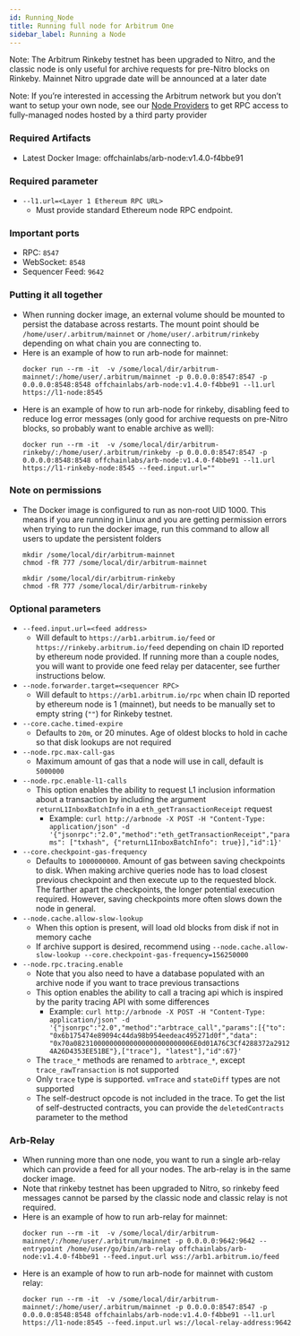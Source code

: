 ```yaml
---
id: Running_Node
title: Running full node for Arbitrum One
sidebar_label: Running a Node
---
```


Note: The Arbitrum Rinkeby testnet has been upgraded to Nitro, and the classic node is only useful for archive requests for pre-Nitro blocks on Rinkeby. Mainnet Nitro upgrade date will be announced at a later date

Note: If you’re interested in accessing the Arbitrum network but you don’t want to setup your own node, see our [Node Providers](https://developer.offchainlabs.com/docs/node_providers) to get RPC access to fully-managed nodes hosted by a third party provider

### Required Artifacts

- Latest Docker Image: offchainlabs/arb-node:v1.4.0-f4bbe91

### Required parameter

- `--l1.url=<Layer 1 Ethereum RPC URL>`
  - Must provide standard Ethereum node RPC endpoint.

### Important ports

- RPC: `8547`
- WebSocket: `8548`
- Sequencer Feed: `9642`

### Putting it all together

- When running docker image, an external volume should be mounted to persist the database across restarts. The mount point should be `/home/user/.arbitrum/mainnet` or `/home/user/.arbitrum/rinkeby` depending on what chain you are connecting to.
- Here is an example of how to run arb-node for mainnet:
  ```
  docker run --rm -it  -v /some/local/dir/arbitrum-mainnet/:/home/user/.arbitrum/mainnet -p 0.0.0.0:8547:8547 -p 0.0.0.0:8548:8548 offchainlabs/arb-node:v1.4.0-f4bbe91 --l1.url https://l1-node:8545
  ```
- Here is an example of how to run arb-node for rinkeby, disabling feed to reduce log error messages (only good for archive requests on pre-Nitro blocks, so probably want to enable archive as well):
  ```
  docker run --rm -it  -v /some/local/dir/arbitrum-rinkeby/:/home/user/.arbitrum/rinkeby -p 0.0.0.0:8547:8547 -p 0.0.0.0:8548:8548 offchainlabs/arb-node:v1.4.0-f4bbe91 --l1.url https://l1-rinkeby-node:8545 --feed.input.url=""
  ```

### Note on permissions

- The Docker image is configured to run as non-root UID 1000. This means if you are running in Linux and you are getting permission errors when trying to run the docker image, run this command to allow all users to update the persistent folders
  ```
  mkdir /some/local/dir/arbitrum-mainnet
  chmod -fR 777 /some/local/dir/arbitrum-mainnet
  ```
  ```
  mkdir /some/local/dir/arbitrum-rinkeby
  chmod -fR 777 /some/local/dir/arbitrum-rinkeby
  ```

### Optional parameters

- `--feed.input.url=<feed address>`
  - Will default to `https://arb1.arbitrum.io/feed` or `https://rinkeby.arbitrum.io/feed` depending on chain ID reported by ethereum node provided. If running more than a couple nodes, you will want to provide one feed relay per datacenter, see further instructions below.
- `--node.forwarder.target=<sequencer RPC>`
  - Will default to `https://arb1.arbitrum.io/rpc` when chain ID reported by ethereum node is 1 (mainnet), but needs to be manually set to empty string (`""`) for Rinkeby testnet.
- `--core.cache.timed-expire`
  - Defaults to `20m`, or 20 minutes. Age of oldest blocks to hold in cache so that disk lookups are not required
- `--node.rpc.max-call-gas`
  - Maximum amount of gas that a node will use in call, default is `5000000`
- `--node.rpc.enable-l1-calls`
  - This option enables the ability to request L1 inclusion information about a transaction by including the argument `returnL1InboxBatchInfo` in a `eth_getTransactionReceipt` request
    - Example: `curl http://arbnode -X POST -H "Content-Type: application/json" -d '{"jsonrpc":"2.0","method":"eth_getTransactionReceipt","params": ["txhash", {"returnL1InboxBatchInfo": true}],"id":1}'`
- `--core.checkpoint-gas-frequency`
  - Defaults to `1000000000`. Amount of gas between saving checkpoints to disk. When making archive queries node has to load closest previous checkpoint and then execute up to the requested block. The farther apart the checkpoints, the longer potential execution required. However, saving checkpoints more often slows down the node in general.
- `--node.cache.allow-slow-lookup`
  - When this option is present, will load old blocks from disk if not in memory cache
  - If archive support is desired, recommend using `--node.cache.allow-slow-lookup --core.checkpoint-gas-frequency=156250000`
- `--node.rpc.tracing.enable`
  - Note that you also need to have a database populated with an archive node if you want to trace previous transactions
  - This option enables the ability to call a tracing api which is inspired by the parity tracing API with some differences
    - Example: `curl http://arbnode -X POST -H "Content-Type: application/json" -d '{"jsonrpc":"2.0","method":"arbtrace_call","params":[{"to": "0x6b175474e89094c44da98b954eedeac495271d0f","data": "0x70a082310000000000000000000000006E0d01A76C3Cf4288372a29124A26D4353EE51BE"},["trace"], "latest"],"id":67}'`
  - The `trace_*` methods are renamed to `arbtrace_*`, except `trace_rawTransaction` is not supported
  - Only `trace` type is supported. `vmTrace` and `stateDiff` types are not supported
  - The self-destruct opcode is not included in the trace. To get the list of self-destructed contracts, you can provide the `deletedContracts` parameter to the method

### Arb-Relay

- When running more than one node, you want to run a single arb-relay which can provide a feed for all your nodes.
  The arb-relay is in the same docker image.
- Note that rinkeby testnet has been upgraded to Nitro, so rinkeby feed messages cannot be parsed by the classic node and classic relay is not required.
- Here is an example of how to run arb-relay for mainnet:
  ```
  docker run --rm -it  -v /some/local/dir/arbitrum-mainnet/:/home/user/.arbitrum/mainnet -p 0.0.0.0:9642:9642 --entrypoint /home/user/go/bin/arb-relay offchainlabs/arb-node:v1.4.0-f4bbe91 --feed.input.url wss://arb1.arbitrum.io/feed
  ```
- Here is an example of how to run arb-node for mainnet with custom relay:
  ```
  docker run --rm -it  -v /some/local/dir/arbitrum-mainnet/:/home/user/.arbitrum/mainnet -p 0.0.0.0:8547:8547 -p 0.0.0.0:8548:8548 offchainlabs/arb-node:v1.4.0-f4bbe91 --l1.url https://l1-node:8545 --feed.input.url ws://local-relay-address:9642
  ```
